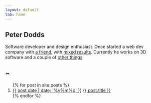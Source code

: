 ```yaml
---
layout: default
tab: home
---
```


Peter Dodds
-----------
Software developer and design enthusiast. Once started a web dev company with [a
friend][bell], with [mixed results][hoptic]. Currently he works on 3D software
and a couple of [other things][github].

[bell]:http://404visuals.com/ "David Bell"
[hoptic]:http://hoptic.co.uk/ "Hoptic"
[github]:https://github.com/m0tive/ "github.com/m0tive"
[twitter]:http://twitter.com/m0tive/ "twitter.com/m0tive"

~
-

<ol class="post-archive">{% for post in site.posts %}
    <li>
        <abbr class="published" title="{{ post.date | date_to_xmlschema }}">
            {{ post.date | date: '%y%m%d' }}</abbr>
        <span class="title"><a href="{{ post.url }}" rel="bookmark"
            title="{{ post.title }}">{{ post.title }}</a></span>
        <span class="clearfix"></span>
    </li>{% endfor %}
</ol>
